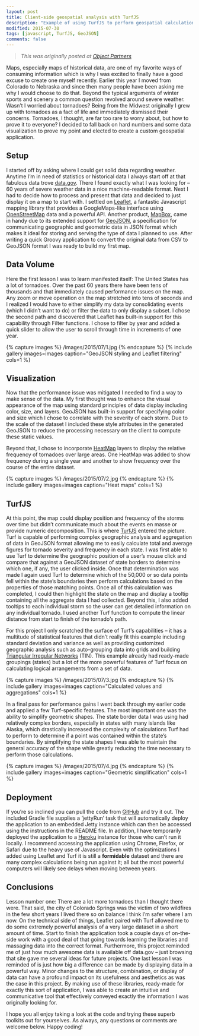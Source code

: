 ```yaml
---
layout: post
title: Client-side geospatial analysis with TurfJS
description: "Example of using TurfJS to perform geospatial calculations in the browser."
modified: 2015-07-30
tags: [javascript, TurfJS, GeoJSON]
comments: false
---
```


> *This was originally posted at [Object Partners](https://objectpartners.com/2015/07/30/client-side-geospatial-analysis-with-turfjs/)*

Maps, especially maps of historical data, are one of my favorite ways of consuming information which is why I was excited to finally have a good excuse to create one myself recently. Earlier this year I moved from Colorado to Nebraska and since then many people have been asking me why I would choose to do that. Beyond the typical arguments of winter sports and scenery a common question revolved around severe weather. Wasn’t I worried about tornadoes? Being from the Midwest originally I grew up with tornadoes as a fact of life and immediately dismissed their concerns. Tornadoes, I thought, are far too rare to worry about, but how to prove it to everyone? I decided to fall back on hard numbers and some data visualization to prove my point and elected to create a custom geospatial application.

## Setup

I started off by asking where I could get solid data regarding weather. Anytime I’m in need of statistics or historical data I always start off at that fabulous data trove [data.gov](http://www.data.gov/). There I found exactly what I was looking for – 60 years of severe weather data in a nice machine-readable format. Next I had to decide how to process and present that data and decided to just display it on a map to start with. I settled on [Leaflet](http://leafletjs.com/), a fantastic Javascript mapping library that provides a GoogleMaps-like interface using [OpenStreetMap](https://www.openstreetmap.org/) data and a powerful API. Another product, [MapBox](https://www.mapbox.com/), came in handy due to its extended support for [GeoJSON](http://geojson.org/), a specification for communicating geographic and geometric data in JSON format which makes it ideal for storing and serving the type of data I planned to use. After writing a quick Groovy application to convert the original data from CSV to GeoJSON format I was ready to build my first map.

## Data Volume

Here the first lesson I was to learn manifested itself: The United States has a lot of tornadoes. Over the past 60 years there have been tens of thousands and that immediately caused performance issues on the map. Any zoom or move operation on the map stretched into tens of seconds and I realized I would have to either simplify my data by consolidating events (which I didn’t want to do) or filter the data to only display a subset. I chose the second path and discovered that Leaflet has built-in support for this capability through Filter functions. I chose to filter by year and added a quick slider to allow the user to scroll through time in increments of one year.

{% capture images %}
	/images/2015/07/1.jpg
{% endcapture %}
{% include gallery images=images caption="GeoJSON styling and Leaflet filtering" cols=1 %}

## Visualization

Now that the performance issue was mitigated I needed to find a way to make sense of the data. My first thought was to enhance the visual appearance of the map using standard principles of data display including color, size, and layers. GeoJSON has built-in support for specifying color and size which I chose to correlate with the severity of each storm. Due to the scale of the dataset I included these style attributes in the generated GeoJSON to reduce the processing necessary on the client to compute these static values.

Beyond that, I chose to incorporate [HeatMap](https://en.wikipedia.org/wiki/Heat_map) layers to display the relative frequency of tornadoes over large areas. One HeatMap was added to show frequency during a single year and another to show frequency over the course of the entire dataset.

{% capture images %}
    /images/2015/07/2.jpg
{% endcapture %}
{% include gallery images=images caption="Heat maps" cols=1 %}

## TurfJS

At this point, the map could display position and frequency of the storms over time but didn’t communicate much about the events en masse or provide numeric decomposition. This is where [TurfJS](http://turfjs.org/) entered the picture. Turf is capable of performing complex geographic analysis and aggregation of data in GeoJSON format allowing me to easily calculate total and average figures for tornado severity and frequency in each state. I was first able to use Turf to determine the geographic position of a user’s mouse click and compare that against a GeoJSON dataset of state borders to determine which one, if any, the user clicked inside. Once that determination was made I again used Turf to determine which of the 50,000 or so data points fell within the state’s boundaries then perform calculations based on the properties of those matching points. Once all of this calculation was completed, I could then highlight the state on the map and display a tooltip containing all the aggregate data I had collected. Beyond this, I also added tooltips to each individual storm so the user can get detailed information on any individual tornado. I used another Turf function to compute the linear distance from start to finish of the tornado’s path.

For this project I only scratched the surface of Turf’s capabilities – it has a multitude of statistical features that didn’t really fit this example including standard deviation and variance as well as providing customized geographic analysis such as auto-grouping data into grids and building [Triangular Irregular Networks](https://en.wikipedia.org/wiki/Triangulated_irregular_network) (TIN). This example already had ready-made groupings (states) but a lot of the more powerful features of Turf focus on calculating logical arrangements from a set of data.

{% capture images %}
    /images/2015/07/3.jpg
{% endcapture %}
{% include gallery images=images caption="Calculated values and aggregations" cols=1 %}

In a final pass for performance gains I went back through my earlier code and applied a few Turf-specific features. The most important one was the ability to simplify geometric shapes. The state border data I was using had relatively complex borders, especially in states with many islands like Alaska, which drastically increased the complexity of calculations Turf had to perform to determine if a point was contained within the state’s boundaries. By simplifying the state shapes I was able to maintain the general accuracy of the shape while greatly reducing the time necessary to perform those calculations.

{% capture images %}
    /images/2015/07/4.jpg
{% endcapture %}
{% include gallery images=images caption="Geometric simplification" cols=1 %}

## Deployment

If you’re so inclined you can pull the code from [GitHub](https://github.com/mike-plummer/WeatherBrowser) and try it out. The included Gradle file supplies a ‘jettyRun’ task that will automatically deploy the application to an embedded Jetty instance which can then be accessed using the instructions in the README file. In addition, I have temporarily deployed the application to a [Heroku](https://weather-browser.herokuapp.com/) instance for those who can’t run it locally. I recommend accessing the application using Chrome, Firefox, or Safari due to the heavy use of Javascript. Even with the optimizations I added using Leaflet and Turf it is still a **formidable** dataset and there are many complex calculations being run against it; all but the most powerful computers will likely see delays when moving between years.

## Conclusions

Lesson number one: There are a lot more tornadoes than I thought there were. That said, the city of Colorado Springs was the victim of two wildfires in the few short years I lived there so on balance I think I’m safer where I am now. On the technical side of things, Leaflet paired with Turf allowed me to do some extremely powerful analysis of a very large dataset in a short amount of time. Start to finish the application took a couple days of on-the-side work with a good deal of that going towards learning the libraries and massaging data into the correct format. Furthermore, this project reminded me of just how much awesome data is available off data.gov – just browsing that site gave me several ideas for future projects. One last lesson I was reminded of is just how big a difference can be made by displaying data in a powerful way. Minor changes to the structure, combination, or display of data can have a profound impact on its usefulness and aesthetics as was the case in this project. By making use of these libraries, ready-made for exactly this sort of application, I was able to create an intuitive and communicative tool that effectively conveyed exactly the information I was originally looking for.

I hope you all enjoy taking a look at the code and trying these superb toolkits out for yourselves. As always, any questions or comments are welcome below. Happy coding!
